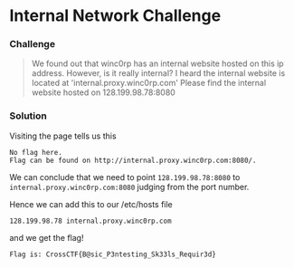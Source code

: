 # Internal Network Challenge

### Challenge
> We found out that winc0rp has an internal website hosted on this ip address. However, is it really internal?
> I heard the internal website is located at 'internal.proxy.winc0rp.com' 
> Please find the internal website hosted on 128.199.98.78:8080

### Solution
Visiting the page tells us this

	No flag here.
	Flag can be found on http://internal.proxy.winc0rp.com:8080/.

We can conclude that we need to point `128.199.98.78:8080` to `internal.proxy.winc0rp.com:8080` judging from the port number.

Hence we can add this to our /etc/hosts file

	128.199.98.78 internal.proxy.winc0rp.com

and we get the flag!

	Flag is: CrossCTF{B@sic_P3ntesting_Sk33ls_Requir3d}

	